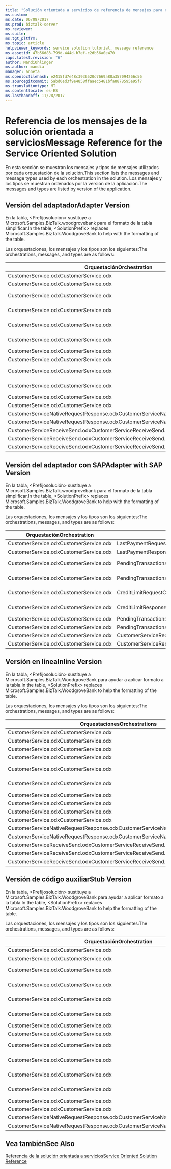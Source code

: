 ```yaml
---
title: "Solución orientada a servicios de referencia de mensajes para el servicio | Documentos de Microsoft"
ms.custom: 
ms.date: 06/08/2017
ms.prod: biztalk-server
ms.reviewer: 
ms.suite: 
ms.tgt_pltfrm: 
ms.topic: article
helpviewer_keywords: service solution tutorial, message reference
ms.assetid: 47b56d83-799d-444d-b7ef-c2db56a0e470
caps.latest.revision: "6"
author: MandiOhlinger
ms.author: mandia
manager: anneta
ms.openlocfilehash: e2415fd7e48c3936520d7669a80a357094266c56
ms.sourcegitcommit: 5abd0ed3f9e4858ffaaec5481bfa8878595e95f7
ms.translationtype: MT
ms.contentlocale: es-ES
ms.lasthandoff: 11/28/2017
---
```

# <a name="message-reference-for-the-service-oriented-solution"></a><span data-ttu-id="dc6b0-102">Referencia de los mensajes de la solución orientada a servicios</span><span class="sxs-lookup"><span data-stu-id="dc6b0-102">Message Reference for the Service Oriented Solution</span></span>
<span data-ttu-id="dc6b0-103">En esta sección se muestran los mensajes y tipos de mensajes utilizados por cada orquestación de la solución.</span><span class="sxs-lookup"><span data-stu-id="dc6b0-103">This section lists the messages and message types used by each orchestration in the solution.</span></span> <span data-ttu-id="dc6b0-104">Los mensajes y los tipos se muestran ordenados por la versión de la aplicación.</span><span class="sxs-lookup"><span data-stu-id="dc6b0-104">The messages and types are listed by version of the application.</span></span>  
  
## <a name="adapter-version"></a><span data-ttu-id="dc6b0-105">Versión del adaptador</span><span class="sxs-lookup"><span data-stu-id="dc6b0-105">Adapter Version</span></span>  
 <span data-ttu-id="dc6b0-106">En la tabla, \<Prefijosolución\> sustituye a Microsoft.Samples.BizTalk.woodgrovebank para el formato de la tabla simplificar.</span><span class="sxs-lookup"><span data-stu-id="dc6b0-106">In the table, \<SolutionPrefix\> replaces Microsoft.Samples.BizTalk.WoodgroveBank to help with the formatting of the table.</span></span>  
  
 <span data-ttu-id="dc6b0-107">Las orquestaciones, los mensajes y los tipos son los siguientes:</span><span class="sxs-lookup"><span data-stu-id="dc6b0-107">The orchestrations, messages, and types are as follows:</span></span>  
  
|<span data-ttu-id="dc6b0-108">Orquestación</span><span class="sxs-lookup"><span data-stu-id="dc6b0-108">Orchestration</span></span>|<span data-ttu-id="dc6b0-109">de mensaje</span><span class="sxs-lookup"><span data-stu-id="dc6b0-109">Message</span></span>|<span data-ttu-id="dc6b0-110">Tipo de mensaje</span><span class="sxs-lookup"><span data-stu-id="dc6b0-110">Message Type</span></span>|  
|-------------------|-------------|------------------|  
|<span data-ttu-id="dc6b0-111">CustomerService.odx</span><span class="sxs-lookup"><span data-stu-id="dc6b0-111">CustomerService.odx</span></span>|<span data-ttu-id="dc6b0-112">LastPaymentRequest</span><span class="sxs-lookup"><span data-stu-id="dc6b0-112">LastPaymentRequest</span></span>|<span data-ttu-id="dc6b0-113">\<Prefijosolución\>. Schemas.LastPaymentRequest</span><span class="sxs-lookup"><span data-stu-id="dc6b0-113">\<SolutionPrefix\>.Schemas.LastPaymentRequest</span></span>|  
|<span data-ttu-id="dc6b0-114">CustomerService.odx</span><span class="sxs-lookup"><span data-stu-id="dc6b0-114">CustomerService.odx</span></span>|<span data-ttu-id="dc6b0-115">LastPaymentResponse</span><span class="sxs-lookup"><span data-stu-id="dc6b0-115">LastPaymentResponse</span></span>|<span data-ttu-id="dc6b0-116">\<Prefijosolución\>. Schemas.LastPaymentResponse</span><span class="sxs-lookup"><span data-stu-id="dc6b0-116">\<SolutionPrefix\>.Schemas.LastPaymentResponse</span></span>|  
|<span data-ttu-id="dc6b0-117">CustomerService.odx</span><span class="sxs-lookup"><span data-stu-id="dc6b0-117">CustomerService.odx</span></span>|<span data-ttu-id="dc6b0-118">PendingTransactionsWSRequest</span><span class="sxs-lookup"><span data-stu-id="dc6b0-118">PendingTransactionsWSRequest</span></span>|<span data-ttu-id="dc6b0-119">\<Prefijosolución\>. Orchestrations.Adapter.PendTransWS.PendingTransactionsWebService_. GetPendingTransactions_request</span><span class="sxs-lookup"><span data-stu-id="dc6b0-119">\<SolutionPrefix\>.Orchestrations.Adapter.PendTransWS.PendingTransactionsWebService_.GetPendingTransactions_request</span></span>|  
|<span data-ttu-id="dc6b0-120">CustomerService.odx</span><span class="sxs-lookup"><span data-stu-id="dc6b0-120">CustomerService.odx</span></span>|<span data-ttu-id="dc6b0-121">PendingTransactionsWSResponse</span><span class="sxs-lookup"><span data-stu-id="dc6b0-121">PendingTransactionsWSResponse</span></span>|<span data-ttu-id="dc6b0-122">\<Prefijosolución\>. Orchestrations.Adapter.PendTransWS.PendingTransactionsWebService_. GetPendingTransactions_response</span><span class="sxs-lookup"><span data-stu-id="dc6b0-122">\<SolutionPrefix\>.Orchestrations.Adapter.PendTransWS.PendingTransactionsWebService_.GetPendingTransactions_response</span></span>|  
|<span data-ttu-id="dc6b0-123">CustomerService.odx</span><span class="sxs-lookup"><span data-stu-id="dc6b0-123">CustomerService.odx</span></span>|<span data-ttu-id="dc6b0-124">CreditLimitRequest</span><span class="sxs-lookup"><span data-stu-id="dc6b0-124">CreditLimitRequest</span></span>|<span data-ttu-id="dc6b0-125">\<Prefijosolución\>. Schemas.BAPI_BANKACCT_GET_DETAIL. BAPI_BANKACCT_GET_DETAIL_Request</span><span class="sxs-lookup"><span data-stu-id="dc6b0-125">\<SolutionPrefix\>.Schemas.BAPI_BANKACCT_GET_DETAIL.BAPI_BANKACCT_GET_DETAIL_Request</span></span>|  
|<span data-ttu-id="dc6b0-126">CustomerService.odx</span><span class="sxs-lookup"><span data-stu-id="dc6b0-126">CustomerService.odx</span></span>|<span data-ttu-id="dc6b0-127">CreditLimitResponse</span><span class="sxs-lookup"><span data-stu-id="dc6b0-127">CreditLimitResponse</span></span>|<span data-ttu-id="dc6b0-128">\<Prefijosolución\>. Schemas.BAPI_BANKACCT_GET_DETAIL. BAPI_BANKACCT_GET_DETAIL_Response</span><span class="sxs-lookup"><span data-stu-id="dc6b0-128">\<SolutionPrefix\>.Schemas.BAPI_BANKACCT_GET_DETAIL.BAPI_BANKACCT_GET_DETAIL_Response</span></span>|  
|<span data-ttu-id="dc6b0-129">CustomerService.odx</span><span class="sxs-lookup"><span data-stu-id="dc6b0-129">CustomerService.odx</span></span>|<span data-ttu-id="dc6b0-130">PendingTransactionsRequest</span><span class="sxs-lookup"><span data-stu-id="dc6b0-130">PendingTransactionsRequest</span></span>|<span data-ttu-id="dc6b0-131">\<Prefijosolución\>. Schemas.PendingTransactionsRequest</span><span class="sxs-lookup"><span data-stu-id="dc6b0-131">\<SolutionPrefix\>.Schemas.PendingTransactionsRequest</span></span>|  
|<span data-ttu-id="dc6b0-132">CustomerService.odx</span><span class="sxs-lookup"><span data-stu-id="dc6b0-132">CustomerService.odx</span></span>|<span data-ttu-id="dc6b0-133">PendingTransactionsResponse</span><span class="sxs-lookup"><span data-stu-id="dc6b0-133">PendingTransactionsResponse</span></span>|<span data-ttu-id="dc6b0-134">\<Prefijosolución\>. Schemas.PendingTransactionsResponse</span><span class="sxs-lookup"><span data-stu-id="dc6b0-134">\<SolutionPrefix\>.Schemas.PendingTransactionsResponse</span></span>|  
|<span data-ttu-id="dc6b0-135">CustomerService.odx</span><span class="sxs-lookup"><span data-stu-id="dc6b0-135">CustomerService.odx</span></span>|<span data-ttu-id="dc6b0-136">StubSAPWebServiceRequest</span><span class="sxs-lookup"><span data-stu-id="dc6b0-136">StubSAPWebServiceRequest</span></span>|<span data-ttu-id="dc6b0-137">\<Prefijosolución\>. Orchestrations.Adapter.StubSAPWS.StubSAPWS_. GetAccountDetails_request</span><span class="sxs-lookup"><span data-stu-id="dc6b0-137">\<SolutionPrefix\>.Orchestrations.Adapter.StubSAPWS.StubSAPWS_.GetAccountDetails_request</span></span>|  
|<span data-ttu-id="dc6b0-138">CustomerService.odx</span><span class="sxs-lookup"><span data-stu-id="dc6b0-138">CustomerService.odx</span></span>|<span data-ttu-id="dc6b0-139">StubSAPWebServiceResponse</span><span class="sxs-lookup"><span data-stu-id="dc6b0-139">StubSAPWebServiceResponse</span></span>|<span data-ttu-id="dc6b0-140">\<Prefijosolución\>. Orchestrations.Adapter.StubSAPWS.StubSAPWS_. GetAccountDetails_response</span><span class="sxs-lookup"><span data-stu-id="dc6b0-140">\<SolutionPrefix\>.Orchestrations.Adapter.StubSAPWS.StubSAPWS_.GetAccountDetails_response</span></span>|  
|<span data-ttu-id="dc6b0-141">CustomerService.odx</span><span class="sxs-lookup"><span data-stu-id="dc6b0-141">CustomerService.odx</span></span>|<span data-ttu-id="dc6b0-142">CustomerServiceRequest</span><span class="sxs-lookup"><span data-stu-id="dc6b0-142">CustomerServiceRequest</span></span>|<span data-ttu-id="dc6b0-143">\<Prefijosolución\>. Schemas.CustomerServiceRequest</span><span class="sxs-lookup"><span data-stu-id="dc6b0-143">\<SolutionPrefix\>.Schemas.CustomerServiceRequest</span></span>|  
|<span data-ttu-id="dc6b0-144">CustomerService.odx</span><span class="sxs-lookup"><span data-stu-id="dc6b0-144">CustomerService.odx</span></span>|<span data-ttu-id="dc6b0-145">CustomerServiceResponse</span><span class="sxs-lookup"><span data-stu-id="dc6b0-145">CustomerServiceResponse</span></span>|<span data-ttu-id="dc6b0-146">\<Prefijosolución\>. Schemas.CustomerServiceResponse</span><span class="sxs-lookup"><span data-stu-id="dc6b0-146">\<SolutionPrefix\>.Schemas.CustomerServiceResponse</span></span>|  
|<span data-ttu-id="dc6b0-147">CustomerServiceNativeRequestResponse.odx</span><span class="sxs-lookup"><span data-stu-id="dc6b0-147">CustomerServiceNativeRequestResponse.odx</span></span>|<span data-ttu-id="dc6b0-148">CustomerServiceRequest</span><span class="sxs-lookup"><span data-stu-id="dc6b0-148">CustomerServiceRequest</span></span>|<span data-ttu-id="dc6b0-149">\<Prefijosolución\>. Schemas.CustomerServiceRequest</span><span class="sxs-lookup"><span data-stu-id="dc6b0-149">\<SolutionPrefix\>.Schemas.CustomerServiceRequest</span></span>|  
|<span data-ttu-id="dc6b0-150">CustomerServiceNativeRequestResponse.odx</span><span class="sxs-lookup"><span data-stu-id="dc6b0-150">CustomerServiceNativeRequestResponse.odx</span></span>|<span data-ttu-id="dc6b0-151">CustomerServiceResponse</span><span class="sxs-lookup"><span data-stu-id="dc6b0-151">CustomerServiceResponse</span></span>|<span data-ttu-id="dc6b0-152">\<Prefijosolución\>. Schemas.CustomerServiceResponse</span><span class="sxs-lookup"><span data-stu-id="dc6b0-152">\<SolutionPrefix\>.Schemas.CustomerServiceResponse</span></span>|  
|<span data-ttu-id="dc6b0-153">CustomerServiceReceiveSend.odx</span><span class="sxs-lookup"><span data-stu-id="dc6b0-153">CustomerServiceReceiveSend.odx</span></span>|<span data-ttu-id="dc6b0-154">CustomerServiceResponse2</span><span class="sxs-lookup"><span data-stu-id="dc6b0-154">CustomerServiceResponse2</span></span>|<span data-ttu-id="dc6b0-155">\<Prefijosolución\>. Schemas.CustomerServiceResponse</span><span class="sxs-lookup"><span data-stu-id="dc6b0-155">\<SolutionPrefix\>.Schemas.CustomerServiceResponse</span></span>|  
|<span data-ttu-id="dc6b0-156">CustomerServiceReceiveSend.odx</span><span class="sxs-lookup"><span data-stu-id="dc6b0-156">CustomerServiceReceiveSend.odx</span></span>|<span data-ttu-id="dc6b0-157">CustomerServiceResponse</span><span class="sxs-lookup"><span data-stu-id="dc6b0-157">CustomerServiceResponse</span></span>|<span data-ttu-id="dc6b0-158">\<Prefijosolución\>. Schemas.CustomerServiceResponse</span><span class="sxs-lookup"><span data-stu-id="dc6b0-158">\<SolutionPrefix\>.Schemas.CustomerServiceResponse</span></span>|  
|<span data-ttu-id="dc6b0-159">CustomerServiceReceiveSend.odx</span><span class="sxs-lookup"><span data-stu-id="dc6b0-159">CustomerServiceReceiveSend.odx</span></span>|<span data-ttu-id="dc6b0-160">CustomerServiceRequest</span><span class="sxs-lookup"><span data-stu-id="dc6b0-160">CustomerServiceRequest</span></span>|<span data-ttu-id="dc6b0-161">\<Prefijosolución\>. Schemas.CustomerServiceRequest</span><span class="sxs-lookup"><span data-stu-id="dc6b0-161">\<SolutionPrefix\>.Schemas.CustomerServiceRequest</span></span>|  
  
## <a name="adapter-with-sap-version"></a><span data-ttu-id="dc6b0-162">Versión del adaptador con SAP</span><span class="sxs-lookup"><span data-stu-id="dc6b0-162">Adapter with SAP Version</span></span>  
 <span data-ttu-id="dc6b0-163">En la tabla, \<Prefijosolución\> sustituye a Microsoft.Samples.BizTalk.woodgrovebank para el formato de la tabla simplificar.</span><span class="sxs-lookup"><span data-stu-id="dc6b0-163">In the table, \<SolutionPrefix\> replaces Microsoft.Samples.BizTalk.WoodgroveBank to help with the formatting of the table.</span></span>  
  
 <span data-ttu-id="dc6b0-164">Las orquestaciones, los mensajes y los tipos son los siguientes:</span><span class="sxs-lookup"><span data-stu-id="dc6b0-164">The orchestrations, messages, and types are as follows:</span></span>  
  
|<span data-ttu-id="dc6b0-165">Orquestación</span><span class="sxs-lookup"><span data-stu-id="dc6b0-165">Orchestration</span></span>|<span data-ttu-id="dc6b0-166">de mensaje</span><span class="sxs-lookup"><span data-stu-id="dc6b0-166">Message</span></span>|<span data-ttu-id="dc6b0-167">Tipo de mensaje</span><span class="sxs-lookup"><span data-stu-id="dc6b0-167">Message Type</span></span>|  
|-------------------|-------------|------------------|  
|<span data-ttu-id="dc6b0-168">CustomerService.odx</span><span class="sxs-lookup"><span data-stu-id="dc6b0-168">CustomerService.odx</span></span>|<span data-ttu-id="dc6b0-169">LastPaymentRequest</span><span class="sxs-lookup"><span data-stu-id="dc6b0-169">LastPaymentRequest</span></span>|<span data-ttu-id="dc6b0-170">\<Prefijosolución\>. Schemas.LastPaymentRequest</span><span class="sxs-lookup"><span data-stu-id="dc6b0-170">\<SolutionPrefix\>.Schemas.LastPaymentRequest</span></span>|  
|<span data-ttu-id="dc6b0-171">CustomerService.odx</span><span class="sxs-lookup"><span data-stu-id="dc6b0-171">CustomerService.odx</span></span>|<span data-ttu-id="dc6b0-172">LastPaymentResponse</span><span class="sxs-lookup"><span data-stu-id="dc6b0-172">LastPaymentResponse</span></span>|<span data-ttu-id="dc6b0-173">\<Prefijosolución\>. Schemas.LastPaymentResponse</span><span class="sxs-lookup"><span data-stu-id="dc6b0-173">\<SolutionPrefix\>.Schemas.LastPaymentResponse</span></span>|  
|<span data-ttu-id="dc6b0-174">CustomerService.odx</span><span class="sxs-lookup"><span data-stu-id="dc6b0-174">CustomerService.odx</span></span>|<span data-ttu-id="dc6b0-175">PendingTransactionsWSRequest</span><span class="sxs-lookup"><span data-stu-id="dc6b0-175">PendingTransactionsWSRequest</span></span>|<span data-ttu-id="dc6b0-176">\<Prefijosolución\>. Orchestrations.Adapter.PendTransWS.PendingTransactionsWebService_. GetPendingTransactions_request</span><span class="sxs-lookup"><span data-stu-id="dc6b0-176">\<SolutionPrefix\>.Orchestrations.Adapter.PendTransWS.PendingTransactionsWebService_.GetPendingTransactions_request</span></span>|  
|<span data-ttu-id="dc6b0-177">CustomerService.odx</span><span class="sxs-lookup"><span data-stu-id="dc6b0-177">CustomerService.odx</span></span>|<span data-ttu-id="dc6b0-178">PendingTransactionsWSResponse</span><span class="sxs-lookup"><span data-stu-id="dc6b0-178">PendingTransactionsWSResponse</span></span>|<span data-ttu-id="dc6b0-179">\<Prefijosolución\>. Orchestrations.Adapter.PendTransWS.PendingTransactionsWebService_. GetPendingTransactions_response</span><span class="sxs-lookup"><span data-stu-id="dc6b0-179">\<SolutionPrefix\>.Orchestrations.Adapter.PendTransWS.PendingTransactionsWebService_.GetPendingTransactions_response</span></span>|  
|<span data-ttu-id="dc6b0-180">CustomerService.odx</span><span class="sxs-lookup"><span data-stu-id="dc6b0-180">CustomerService.odx</span></span>|<span data-ttu-id="dc6b0-181">CreditLimitRequest</span><span class="sxs-lookup"><span data-stu-id="dc6b0-181">CreditLimitRequest</span></span>|<span data-ttu-id="dc6b0-182">\<Prefijosolución\>. Schemas.BAPI_BANKACCT_GET_DETAIL. BAPI_BANKACCT_GET_DETAIL_Request</span><span class="sxs-lookup"><span data-stu-id="dc6b0-182">\<SolutionPrefix\>.Schemas.BAPI_BANKACCT_GET_DETAIL.BAPI_BANKACCT_GET_DETAIL_Request</span></span>|  
|<span data-ttu-id="dc6b0-183">CustomerService.odx</span><span class="sxs-lookup"><span data-stu-id="dc6b0-183">CustomerService.odx</span></span>|<span data-ttu-id="dc6b0-184">CreditLimitResponse</span><span class="sxs-lookup"><span data-stu-id="dc6b0-184">CreditLimitResponse</span></span>|<span data-ttu-id="dc6b0-185">\<Prefijosolución\>. Schemas.BAPI_BANKACCT_GET_DETAIL. BAPI_BANKACCT_GET_DETAIL_Response</span><span class="sxs-lookup"><span data-stu-id="dc6b0-185">\<SolutionPrefix\>.Schemas.BAPI_BANKACCT_GET_DETAIL.BAPI_BANKACCT_GET_DETAIL_Response</span></span>|  
|<span data-ttu-id="dc6b0-186">CustomerService.odx</span><span class="sxs-lookup"><span data-stu-id="dc6b0-186">CustomerService.odx</span></span>|<span data-ttu-id="dc6b0-187">PendingTransactionsRequest</span><span class="sxs-lookup"><span data-stu-id="dc6b0-187">PendingTransactionsRequest</span></span>|<span data-ttu-id="dc6b0-188">\<Prefijosolución\>. Schemas.PendingTransactionsRequest</span><span class="sxs-lookup"><span data-stu-id="dc6b0-188">\<SolutionPrefix\>.Schemas.PendingTransactionsRequest</span></span>|  
|<span data-ttu-id="dc6b0-189">CustomerService.odx</span><span class="sxs-lookup"><span data-stu-id="dc6b0-189">CustomerService.odx</span></span>|<span data-ttu-id="dc6b0-190">PendingTransactionsResponse</span><span class="sxs-lookup"><span data-stu-id="dc6b0-190">PendingTransactionsResponse</span></span>|<span data-ttu-id="dc6b0-191">\<Prefijosolución\>. Schemas.PendingTransactionsResponse</span><span class="sxs-lookup"><span data-stu-id="dc6b0-191">\<SolutionPrefix\>.Schemas.PendingTransactionsResponse</span></span>|  
|<span data-ttu-id="dc6b0-192">CustomerService.odx</span><span class="sxs-lookup"><span data-stu-id="dc6b0-192">CustomerService.odx</span></span>|<span data-ttu-id="dc6b0-193">CustomerServiceRequest</span><span class="sxs-lookup"><span data-stu-id="dc6b0-193">CustomerServiceRequest</span></span>|<span data-ttu-id="dc6b0-194">\<Prefijosolución\>. Schemas.CustomerServiceRequest</span><span class="sxs-lookup"><span data-stu-id="dc6b0-194">\<SolutionPrefix\>.Schemas.CustomerServiceRequest</span></span>|  
|<span data-ttu-id="dc6b0-195">CustomerService.odx</span><span class="sxs-lookup"><span data-stu-id="dc6b0-195">CustomerService.odx</span></span>|<span data-ttu-id="dc6b0-196">CustomerServiceResponse</span><span class="sxs-lookup"><span data-stu-id="dc6b0-196">CustomerServiceResponse</span></span>|<span data-ttu-id="dc6b0-197">\<Prefijosolución\>. Schemas.CustomerServiceResponse</span><span class="sxs-lookup"><span data-stu-id="dc6b0-197">\<SolutionPrefix\>.Schemas.CustomerServiceResponse</span></span>|  
  
## <a name="inline-version"></a><span data-ttu-id="dc6b0-198">Versión en línea</span><span class="sxs-lookup"><span data-stu-id="dc6b0-198">Inline Version</span></span>  
 <span data-ttu-id="dc6b0-199">En la tabla, \<Prefijosolución\> sustituye a Microsoft.Samples.BizTalk.WoodgroveBank para ayudar a aplicar formato a la tabla.</span><span class="sxs-lookup"><span data-stu-id="dc6b0-199">In the table, \<SolutionPrefix\> replaces Microsoft.Samples.BizTalk.WoodgroveBank to help the formatting of the table.</span></span>  
  
 <span data-ttu-id="dc6b0-200">Las orquestaciones, los mensajes y los tipos son los siguientes:</span><span class="sxs-lookup"><span data-stu-id="dc6b0-200">The orchestrations, messages, and types are as follows:</span></span>  
  
|<span data-ttu-id="dc6b0-201">Orquestaciones</span><span class="sxs-lookup"><span data-stu-id="dc6b0-201">Orchestrations</span></span>|<span data-ttu-id="dc6b0-202">de mensaje</span><span class="sxs-lookup"><span data-stu-id="dc6b0-202">Message</span></span>|<span data-ttu-id="dc6b0-203">Tipo de mensaje</span><span class="sxs-lookup"><span data-stu-id="dc6b0-203">Message Type</span></span>|  
|--------------------|-------------|------------------|  
|<span data-ttu-id="dc6b0-204">CustomerService.odx</span><span class="sxs-lookup"><span data-stu-id="dc6b0-204">CustomerService.odx</span></span>|<span data-ttu-id="dc6b0-205">LastPaymentRequest</span><span class="sxs-lookup"><span data-stu-id="dc6b0-205">LastPaymentRequest</span></span>|<span data-ttu-id="dc6b0-206">\<Prefijosolución\>. Schemas.LastPaymentRequest</span><span class="sxs-lookup"><span data-stu-id="dc6b0-206">\<SolutionPrefix\>.Schemas.LastPaymentRequest</span></span>|  
|<span data-ttu-id="dc6b0-207">CustomerService.odx</span><span class="sxs-lookup"><span data-stu-id="dc6b0-207">CustomerService.odx</span></span>|<span data-ttu-id="dc6b0-208">LastPaymentResponse</span><span class="sxs-lookup"><span data-stu-id="dc6b0-208">LastPaymentResponse</span></span>|<span data-ttu-id="dc6b0-209">\<Prefijosolución\>. Schemas.LastPaymentResponse</span><span class="sxs-lookup"><span data-stu-id="dc6b0-209">\<SolutionPrefix\>.Schemas.LastPaymentResponse</span></span>|  
|<span data-ttu-id="dc6b0-210">CustomerService.odx</span><span class="sxs-lookup"><span data-stu-id="dc6b0-210">CustomerService.odx</span></span>|<span data-ttu-id="dc6b0-211">PendingTransactionsWSRequest</span><span class="sxs-lookup"><span data-stu-id="dc6b0-211">PendingTransactionsWSRequest</span></span>|<span data-ttu-id="dc6b0-212">\<Prefijosolución\>. Schemas.PendingTransactionsRequest</span><span class="sxs-lookup"><span data-stu-id="dc6b0-212">\<SolutionPrefix\>.Schemas.PendingTransactionsRequest</span></span>|  
|<span data-ttu-id="dc6b0-213">CustomerService.odx</span><span class="sxs-lookup"><span data-stu-id="dc6b0-213">CustomerService.odx</span></span>|<span data-ttu-id="dc6b0-214">PendingTransactionsWSResponse</span><span class="sxs-lookup"><span data-stu-id="dc6b0-214">PendingTransactionsWSResponse</span></span>|<span data-ttu-id="dc6b0-215">\<Prefijosolución\>. Schemas.PendingTransactionsResponse</span><span class="sxs-lookup"><span data-stu-id="dc6b0-215">\<SolutionPrefix\>.Schemas.PendingTransactionsResponse</span></span>|  
|<span data-ttu-id="dc6b0-216">CustomerService.odx</span><span class="sxs-lookup"><span data-stu-id="dc6b0-216">CustomerService.odx</span></span>|<span data-ttu-id="dc6b0-217">CreditLimitRequest</span><span class="sxs-lookup"><span data-stu-id="dc6b0-217">CreditLimitRequest</span></span>|<span data-ttu-id="dc6b0-218">\<Prefijosolución\>. Schemas.BAPI_BANKACCT_GET_DETAIL. BAPI_BANKACCT_GET_DETAIL_Request</span><span class="sxs-lookup"><span data-stu-id="dc6b0-218">\<SolutionPrefix\>.Schemas.BAPI_BANKACCT_GET_DETAIL.BAPI_BANKACCT_GET_DETAIL_Request</span></span>|  
|<span data-ttu-id="dc6b0-219">CustomerService.odx</span><span class="sxs-lookup"><span data-stu-id="dc6b0-219">CustomerService.odx</span></span>|<span data-ttu-id="dc6b0-220">CreditLimitResponse</span><span class="sxs-lookup"><span data-stu-id="dc6b0-220">CreditLimitResponse</span></span>|<span data-ttu-id="dc6b0-221">\<Prefijosolución\>. Schemas.BAPI_BANKACCT_GET_DETAIL. BAPI_BANKACCT_GET_DETAIL_Response</span><span class="sxs-lookup"><span data-stu-id="dc6b0-221">\<SolutionPrefix\>.Schemas.BAPI_BANKACCT_GET_DETAIL.BAPI_BANKACCT_GET_DETAIL_Response</span></span>|  
|<span data-ttu-id="dc6b0-222">CustomerService.odx</span><span class="sxs-lookup"><span data-stu-id="dc6b0-222">CustomerService.odx</span></span>|<span data-ttu-id="dc6b0-223">LastPaymentRequestAfterSendPipeline</span><span class="sxs-lookup"><span data-stu-id="dc6b0-223">LastPaymentRequestAfterSendPipeline</span></span>|<span data-ttu-id="dc6b0-224">System.Xml.XmlDocument</span><span class="sxs-lookup"><span data-stu-id="dc6b0-224">System.Xml.XmlDocument</span></span>|  
|<span data-ttu-id="dc6b0-225">CustomerService.odx</span><span class="sxs-lookup"><span data-stu-id="dc6b0-225">CustomerService.odx</span></span>|<span data-ttu-id="dc6b0-226">LastPaymentResponseBeforeReceivePipeline</span><span class="sxs-lookup"><span data-stu-id="dc6b0-226">LastPaymentResponseBeforeReceivePipeline</span></span>|<span data-ttu-id="dc6b0-227">System.Xml.XmlDocument</span><span class="sxs-lookup"><span data-stu-id="dc6b0-227">System.Xml.XmlDocument</span></span>|  
|<span data-ttu-id="dc6b0-228">CustomerService.odx</span><span class="sxs-lookup"><span data-stu-id="dc6b0-228">CustomerService.odx</span></span>|<span data-ttu-id="dc6b0-229">CustomerServiceRequest</span><span class="sxs-lookup"><span data-stu-id="dc6b0-229">CustomerServiceRequest</span></span>|<span data-ttu-id="dc6b0-230">\<Prefijosolución\>. Schemas.CustomerServiceRequest</span><span class="sxs-lookup"><span data-stu-id="dc6b0-230">\<SolutionPrefix\>.Schemas.CustomerServiceRequest</span></span>|  
|<span data-ttu-id="dc6b0-231">CustomerService.odx</span><span class="sxs-lookup"><span data-stu-id="dc6b0-231">CustomerService.odx</span></span>|<span data-ttu-id="dc6b0-232">CustomerServiceResponse</span><span class="sxs-lookup"><span data-stu-id="dc6b0-232">CustomerServiceResponse</span></span>|<span data-ttu-id="dc6b0-233">\<Prefijosolución\>. Schemas.CustomerServiceResponse</span><span class="sxs-lookup"><span data-stu-id="dc6b0-233">\<SolutionPrefix\>.Schemas.CustomerServiceResponse</span></span>|  
|<span data-ttu-id="dc6b0-234">CustomerServiceNativeRequestResponse.odx</span><span class="sxs-lookup"><span data-stu-id="dc6b0-234">CustomerServiceNativeRequestResponse.odx</span></span>|<span data-ttu-id="dc6b0-235">CustomerServiceRequest</span><span class="sxs-lookup"><span data-stu-id="dc6b0-235">CustomerServiceRequest</span></span>|<span data-ttu-id="dc6b0-236">\<Prefijosolución\>. Schemas.CustomerServiceRequest</span><span class="sxs-lookup"><span data-stu-id="dc6b0-236">\<SolutionPrefix\>.Schemas.CustomerServiceRequest</span></span>|  
|<span data-ttu-id="dc6b0-237">CustomerServiceNativeRequestResponse.odx</span><span class="sxs-lookup"><span data-stu-id="dc6b0-237">CustomerServiceNativeRequestResponse.odx</span></span>|<span data-ttu-id="dc6b0-238">CustomerServiceResponse</span><span class="sxs-lookup"><span data-stu-id="dc6b0-238">CustomerServiceResponse</span></span>|<span data-ttu-id="dc6b0-239">\<Prefijosolución\>. Schemas.CustomerServiceResponse</span><span class="sxs-lookup"><span data-stu-id="dc6b0-239">\<SolutionPrefix\>.Schemas.CustomerServiceResponse</span></span>|  
|<span data-ttu-id="dc6b0-240">CustomerServiceReceiveSend.odx</span><span class="sxs-lookup"><span data-stu-id="dc6b0-240">CustomerServiceReceiveSend.odx</span></span>|<span data-ttu-id="dc6b0-241">CustomerServiceResponse2</span><span class="sxs-lookup"><span data-stu-id="dc6b0-241">CustomerServiceResponse2</span></span>|<span data-ttu-id="dc6b0-242">\<Prefijosolución\>. Schemas.CustomerServiceResponse</span><span class="sxs-lookup"><span data-stu-id="dc6b0-242">\<SolutionPrefix\>.Schemas.CustomerServiceResponse</span></span>|  
|<span data-ttu-id="dc6b0-243">CustomerServiceReceiveSend.odx</span><span class="sxs-lookup"><span data-stu-id="dc6b0-243">CustomerServiceReceiveSend.odx</span></span>|<span data-ttu-id="dc6b0-244">CustomerServiceResponse</span><span class="sxs-lookup"><span data-stu-id="dc6b0-244">CustomerServiceResponse</span></span>|<span data-ttu-id="dc6b0-245">\<Prefijosolución\>. Schemas.CustomerServiceResponse</span><span class="sxs-lookup"><span data-stu-id="dc6b0-245">\<SolutionPrefix\>.Schemas.CustomerServiceResponse</span></span>|  
|<span data-ttu-id="dc6b0-246">CustomerServiceReceiveSend.odx</span><span class="sxs-lookup"><span data-stu-id="dc6b0-246">CustomerServiceReceiveSend.odx</span></span>|<span data-ttu-id="dc6b0-247">CustomerServiceRequest</span><span class="sxs-lookup"><span data-stu-id="dc6b0-247">CustomerServiceRequest</span></span>|<span data-ttu-id="dc6b0-248">\<Prefijosolución\>. Schemas.CustomerServiceRequest</span><span class="sxs-lookup"><span data-stu-id="dc6b0-248">\<SolutionPrefix\>.Schemas.CustomerServiceRequest</span></span>|  
  
## <a name="stub-version"></a><span data-ttu-id="dc6b0-249">Versión de código auxiliar</span><span class="sxs-lookup"><span data-stu-id="dc6b0-249">Stub Version</span></span>  
 <span data-ttu-id="dc6b0-250">En la tabla, \<Prefijosolución\> sustituye a Microsoft.Samples.BizTalk.WoodgroveBank para ayudar a aplicar formato a la tabla.</span><span class="sxs-lookup"><span data-stu-id="dc6b0-250">In the table, \<SolutionPrefix\> replaces Microsoft.Samples.BizTalk.WoodgroveBank to help the formatting of the table.</span></span>  
  
 <span data-ttu-id="dc6b0-251">Las orquestaciones, los mensajes y los tipos son los siguientes:</span><span class="sxs-lookup"><span data-stu-id="dc6b0-251">The orchestrations, messages, and types are as follows:</span></span>  
  
|<span data-ttu-id="dc6b0-252">Orquestación</span><span class="sxs-lookup"><span data-stu-id="dc6b0-252">Orchestration</span></span>|<span data-ttu-id="dc6b0-253">de mensaje</span><span class="sxs-lookup"><span data-stu-id="dc6b0-253">Message</span></span>|<span data-ttu-id="dc6b0-254">Tipo de mensaje</span><span class="sxs-lookup"><span data-stu-id="dc6b0-254">Message Type</span></span>|  
|-------------------|-------------|------------------|  
|<span data-ttu-id="dc6b0-255">CustomerService.odx</span><span class="sxs-lookup"><span data-stu-id="dc6b0-255">CustomerService.odx</span></span>|<span data-ttu-id="dc6b0-256">LastPaymentRequest</span><span class="sxs-lookup"><span data-stu-id="dc6b0-256">LastPaymentRequest</span></span>|<span data-ttu-id="dc6b0-257">\<Prefijosolución\>. Schemas.LastPaymentRequest</span><span class="sxs-lookup"><span data-stu-id="dc6b0-257">\<SolutionPrefix\>.Schemas.LastPaymentRequest</span></span>|  
|<span data-ttu-id="dc6b0-258">CustomerService.odx</span><span class="sxs-lookup"><span data-stu-id="dc6b0-258">CustomerService.odx</span></span>|<span data-ttu-id="dc6b0-259">LastPaymentResponse</span><span class="sxs-lookup"><span data-stu-id="dc6b0-259">LastPaymentResponse</span></span>|<span data-ttu-id="dc6b0-260">\<Prefijosolución\>. Schemas.LastPaymentResponse</span><span class="sxs-lookup"><span data-stu-id="dc6b0-260">\<SolutionPrefix\>.Schemas.LastPaymentResponse</span></span>|  
|<span data-ttu-id="dc6b0-261">CustomerService.odx</span><span class="sxs-lookup"><span data-stu-id="dc6b0-261">CustomerService.odx</span></span>|<span data-ttu-id="dc6b0-262">PendingTransactionsWSRequest</span><span class="sxs-lookup"><span data-stu-id="dc6b0-262">PendingTransactionsWSRequest</span></span>|<span data-ttu-id="dc6b0-263">\<Prefijosolución\>. Orchestrations.Stubbed.StubPendTransWS.StubPendingTransactionsWebService_. GetPendingTransactions_request</span><span class="sxs-lookup"><span data-stu-id="dc6b0-263">\<SolutionPrefix\>.Orchestrations.Stubbed.StubPendTransWS.StubPendingTransactionsWebService_.GetPendingTransactions_request</span></span>|  
|<span data-ttu-id="dc6b0-264">CustomerService.odx</span><span class="sxs-lookup"><span data-stu-id="dc6b0-264">CustomerService.odx</span></span>|<span data-ttu-id="dc6b0-265">PendingTransactionsWSResponse</span><span class="sxs-lookup"><span data-stu-id="dc6b0-265">PendingTransactionsWSResponse</span></span>|<span data-ttu-id="dc6b0-266">\<Prefijosolución\>. Orchestrations.Stubbed.StubPendTransWS.StubPendingTransactionsWebService_. GetPendingTransactions_response</span><span class="sxs-lookup"><span data-stu-id="dc6b0-266">\<SolutionPrefix\>.Orchestrations.Stubbed.StubPendTransWS.StubPendingTransactionsWebService_.GetPendingTransactions_response</span></span>|  
|<span data-ttu-id="dc6b0-267">CustomerService.odx</span><span class="sxs-lookup"><span data-stu-id="dc6b0-267">CustomerService.odx</span></span>|<span data-ttu-id="dc6b0-268">CreditLimitRequest</span><span class="sxs-lookup"><span data-stu-id="dc6b0-268">CreditLimitRequest</span></span>|<span data-ttu-id="dc6b0-269">\<Prefijosolución\>. Schemas.BAPI_BANKACCT_GET_DETAIL. BAPI_BANKACCT_GET_DETAIL_Request</span><span class="sxs-lookup"><span data-stu-id="dc6b0-269">\<SolutionPrefix\>.Schemas.BAPI_BANKACCT_GET_DETAIL.BAPI_BANKACCT_GET_DETAIL_Request</span></span>|  
|<span data-ttu-id="dc6b0-270">CustomerService.odx</span><span class="sxs-lookup"><span data-stu-id="dc6b0-270">CustomerService.odx</span></span>|<span data-ttu-id="dc6b0-271">CreditLimitResponse</span><span class="sxs-lookup"><span data-stu-id="dc6b0-271">CreditLimitResponse</span></span>|<span data-ttu-id="dc6b0-272">\<Prefijosolución\>. Schemas.BAPI_BANKACCT_GET_DETAIL. BAPI_BANKACCT_GET_DETAIL_Response</span><span class="sxs-lookup"><span data-stu-id="dc6b0-272">\<SolutionPrefix\>.Schemas.BAPI_BANKACCT_GET_DETAIL.BAPI_BANKACCT_GET_DETAIL_Response</span></span>|  
|<span data-ttu-id="dc6b0-273">CustomerService.odx</span><span class="sxs-lookup"><span data-stu-id="dc6b0-273">CustomerService.odx</span></span>|<span data-ttu-id="dc6b0-274">PendingTransactionsRequest</span><span class="sxs-lookup"><span data-stu-id="dc6b0-274">PendingTransactionsRequest</span></span>|<span data-ttu-id="dc6b0-275">\<Prefijosolución\>. Schemas.PendingTransactionsRequest</span><span class="sxs-lookup"><span data-stu-id="dc6b0-275">\<SolutionPrefix\>.Schemas.PendingTransactionsRequest</span></span>|  
|<span data-ttu-id="dc6b0-276">CustomerService.odx</span><span class="sxs-lookup"><span data-stu-id="dc6b0-276">CustomerService.odx</span></span>|<span data-ttu-id="dc6b0-277">PendingTransactionsResponse</span><span class="sxs-lookup"><span data-stu-id="dc6b0-277">PendingTransactionsResponse</span></span>|<span data-ttu-id="dc6b0-278">\<Prefijosolución\>. Schemas.PendingTransactionsResponse</span><span class="sxs-lookup"><span data-stu-id="dc6b0-278">\<SolutionPrefix\>.Schemas.PendingTransactionsResponse</span></span>|  
|<span data-ttu-id="dc6b0-279">CustomerService.odx</span><span class="sxs-lookup"><span data-stu-id="dc6b0-279">CustomerService.odx</span></span>|<span data-ttu-id="dc6b0-280">PaymentTrackerWSRequest</span><span class="sxs-lookup"><span data-stu-id="dc6b0-280">PaymentTrackerWSRequest</span></span>|<span data-ttu-id="dc6b0-281">\<Prefijosolución\>. Orchestrations.Stubbed.StubPmntTrckWS.StubPaymentTrackerWebService_. GetLastPayments_request</span><span class="sxs-lookup"><span data-stu-id="dc6b0-281">\<SolutionPrefix\>.Orchestrations.Stubbed.StubPmntTrckWS.StubPaymentTrackerWebService_.GetLastPayments_request</span></span>|  
|<span data-ttu-id="dc6b0-282">CustomerService.odx</span><span class="sxs-lookup"><span data-stu-id="dc6b0-282">CustomerService.odx</span></span>|<span data-ttu-id="dc6b0-283">PaymentTrackerWSResponse</span><span class="sxs-lookup"><span data-stu-id="dc6b0-283">PaymentTrackerWSResponse</span></span>|<span data-ttu-id="dc6b0-284">\<Prefijosolución\>. Orchestrations.Stubbed.StubPmntTrckWS.StubPaymentTrackerWebService_. GetLastPayments_response</span><span class="sxs-lookup"><span data-stu-id="dc6b0-284">\<SolutionPrefix\>.Orchestrations.Stubbed.StubPmntTrckWS.StubPaymentTrackerWebService_.GetLastPayments_response</span></span>|  
|<span data-ttu-id="dc6b0-285">CustomerService.odx</span><span class="sxs-lookup"><span data-stu-id="dc6b0-285">CustomerService.odx</span></span>|<span data-ttu-id="dc6b0-286">StubSAPWSRequest</span><span class="sxs-lookup"><span data-stu-id="dc6b0-286">StubSAPWSRequest</span></span>|<span data-ttu-id="dc6b0-287">\<Prefijosolución\>. Orchestrations.Stubbed.StubSAPWS.StubSAPWS_. GetAccountDetails_request</span><span class="sxs-lookup"><span data-stu-id="dc6b0-287">\<SolutionPrefix\>.Orchestrations.Stubbed.StubSAPWS.StubSAPWS_.GetAccountDetails_request</span></span>|  
|<span data-ttu-id="dc6b0-288">CustomerService.odx</span><span class="sxs-lookup"><span data-stu-id="dc6b0-288">CustomerService.odx</span></span>|<span data-ttu-id="dc6b0-289">StubSAPWSResponse</span><span class="sxs-lookup"><span data-stu-id="dc6b0-289">StubSAPWSResponse</span></span>|<span data-ttu-id="dc6b0-290">\<Prefijosolución\>. Orchestrations.Stubbed.StubSAPWS.StubSAPWS_. GetAccountDetails_response</span><span class="sxs-lookup"><span data-stu-id="dc6b0-290">\<SolutionPrefix\>.Orchestrations.Stubbed.StubSAPWS.StubSAPWS_.GetAccountDetails_response</span></span>|  
|<span data-ttu-id="dc6b0-291">CustomerService.odx</span><span class="sxs-lookup"><span data-stu-id="dc6b0-291">CustomerService.odx</span></span>|<span data-ttu-id="dc6b0-292">CustomerServiceRequest</span><span class="sxs-lookup"><span data-stu-id="dc6b0-292">CustomerServiceRequest</span></span>|<span data-ttu-id="dc6b0-293">\<Prefijosolución\>. Schemas.CustomerServiceRequest</span><span class="sxs-lookup"><span data-stu-id="dc6b0-293">\<SolutionPrefix\>.Schemas.CustomerServiceRequest</span></span>|  
|<span data-ttu-id="dc6b0-294">CustomerService.odx</span><span class="sxs-lookup"><span data-stu-id="dc6b0-294">CustomerService.odx</span></span>|<span data-ttu-id="dc6b0-295">CustomerServiceResponse</span><span class="sxs-lookup"><span data-stu-id="dc6b0-295">CustomerServiceResponse</span></span>|<span data-ttu-id="dc6b0-296">\<Prefijosolución\>. Schemas.CustomerServiceResponse</span><span class="sxs-lookup"><span data-stu-id="dc6b0-296">\<SolutionPrefix\>.Schemas.CustomerServiceResponse</span></span>|  
|<span data-ttu-id="dc6b0-297">CustomerServiceNativeRequestResponse.odx</span><span class="sxs-lookup"><span data-stu-id="dc6b0-297">CustomerServiceNativeRequestResponse.odx</span></span>|<span data-ttu-id="dc6b0-298">CustomerServiceRequest</span><span class="sxs-lookup"><span data-stu-id="dc6b0-298">CustomerServiceRequest</span></span>|<span data-ttu-id="dc6b0-299">\<Prefijosolución\>. Schemas.CustomerServiceRequest</span><span class="sxs-lookup"><span data-stu-id="dc6b0-299">\<SolutionPrefix\>.Schemas.CustomerServiceRequest</span></span>|  
|<span data-ttu-id="dc6b0-300">CustomerServiceNativeRequestResponse.odx</span><span class="sxs-lookup"><span data-stu-id="dc6b0-300">CustomerServiceNativeRequestResponse.odx</span></span>|<span data-ttu-id="dc6b0-301">CustomerServiceResponse</span><span class="sxs-lookup"><span data-stu-id="dc6b0-301">CustomerServiceResponse</span></span>|<span data-ttu-id="dc6b0-302">\<Prefijosolución\>. Schemas.CustomerServiceResponse</span><span class="sxs-lookup"><span data-stu-id="dc6b0-302">\<SolutionPrefix\>.Schemas.CustomerServiceResponse</span></span>|  
  
## <a name="see-also"></a><span data-ttu-id="dc6b0-303">Vea también</span><span class="sxs-lookup"><span data-stu-id="dc6b0-303">See Also</span></span>  
 [<span data-ttu-id="dc6b0-304">Referencia de la solución orientada a servicios</span><span class="sxs-lookup"><span data-stu-id="dc6b0-304">Service Oriented Solution Reference</span></span>](../core/service-oriented-solution-reference.md)